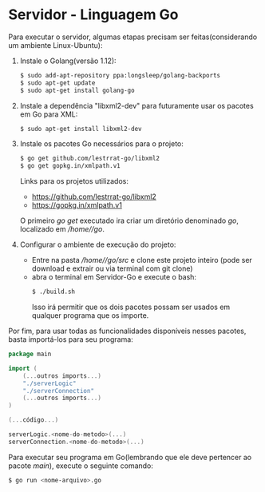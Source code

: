 # Servidor - Linguagem Go

Para executar o servidor, algumas etapas precisam ser feitas(considerando um ambiente Linux-Ubuntu):

 1) Instale o Golang(versão 1.12):
    ```sh
    $ sudo add-apt-repository ppa:longsleep/golang-backports
    $ sudo apt-get update
    $ sudo apt-get install golang-go
    ```
    
 2) Instale a dependência "libxml2-dev" para futuramente usar os pacotes em Go para XML:
    ```sh
    $ sudo apt-get install libxml2-dev 
    ```

 3) Instale os pacotes Go necessários para o projeto:
    ```sh
    $ go get github.com/lestrrat-go/libxml2
    $ go get gopkg.in/xmlpath.v1
    ```
    Links para os projetos utilizados:
    
    - https://github.com/lestrrat-go/libxml2
    - https://gopkg.in/xmlpath.v1
    
    O primeiro _go get_ executado ira criar um diretório denominado _go_, localizado em _/home/<nome-usuario>/go_.
    
4) Configurar o ambiente de execução do projeto:
    - Entre na pasta _/home/<nome-usuario>/go/src_ e clone este projeto inteiro (pode ser download e extrair ou via terminal com git clone)
	- abra o terminal em Servidor-Go e execute o bash:
        ```sh
        $ ./build.sh
        ```
        Isso irá permitir que os dois pacotes possam ser usados em qualquer programa que os importe.

Por fim, para usar todas as funcionalidades disponíveis nesses pacotes, basta importá-los para seu programa:

```go
package main

import (
    (...outros imports...)
    "./serverLogic"
    "./serverConnection"
    (...outros imports...)
)

(...código...)

serverLogic.<nome-do-metodo>(...)
serverConnection.<nome-do-metodo>(...)
```

Para executar seu programa em Go(lembrando que ele  deve pertencer ao pacote _main_), execute o seguinte comando:
```sh
$ go run <nome-arquivo>.go
```
